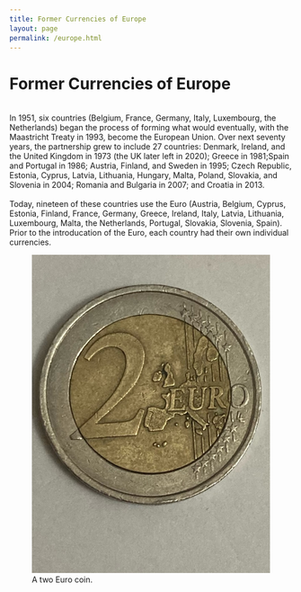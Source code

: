 ```yaml
---
title: Former Currencies of Europe 
layout: page
permalink: /europe.html
---
```

# Former Currencies of Europe
<br>
In 1951, six countries (Belgium, France, Germany, Italy, Luxembourg, the Netherlands) began the process of forming what would eventually, with the Maastricht Treaty in 1993, become the European Union. Over next seventy years, the partnership grew to include 27 countries: Denmark, Ireland, and the United Kingdom in 1973 (the UK later left in 2020); Greece in 1981;Spain and Portugal in 1986; Austria, Finland, and Sweden in 1995; Czech Republic, Estonia, Cyprus, Latvia, Lithuania, Hungary, Malta, Poland, Slovakia, and Slovenia in 2004; Romania and Bulgaria in 2007; and Croatia in 2013. 
<br>
<br>
Today, nineteen of these countries use the Euro (Austria, Belgium, Cyprus, Estonia, Finland, France, Germany, Greece, Ireland, Italy, Latvia, Lithuania, Luxembourg, Malta, the Netherlands, Portugal, Slovakia, Slovenia, Spain). Prior to the introducation of the Euro, each country had their own individual currencies.    
<figure>
    <img src="objects/euro.jpeg">
    <figcaption>A two Euro coin.</figcaption> 
    </figure>
<br>
<br>

